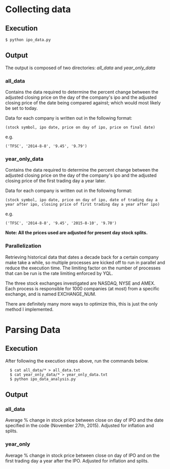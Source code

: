 Collecting data
==============

Execution
---------

``$ python ipo_data.py``

Output
------

The output is composed of two directories: *all\_data* and *year_only_data*

### all_data ###

Contains the data required to determine the percent change between the adjusted closing price on the day of the company's ipo and the adjusted closing price of the date being compared against; which would most likely be set to today.

Data for each company is written out in the following format:

``(stock symbol, ipo date, price on day of ipo, price on final date)``

e.g.

``('TFSC', '2014-8-8', '9.45', '9.79')``


### year_only_data ###
Contains the data required to determine the percent change between the adjusted closing price on the day of the company's ipo and the adjusted closing price of the first trading day a year later.

Data for each company is written out in the following format:

``(stock symbol, ipo date, price on day of ipo, date of trading day a year after ipo, closing price of first trading day a year after ipo)``

e.g.

``('TFSC', '2014-8-8', '9.45', '2015-8-10', '9.70')``

**Note: All the prices used are adjusted for present day stock splits.**

### Parallelization ###
Retrieving historical data that dates a decade back for a certain company make take a while, so multiple processes are kicked off to run in parallel and reduce the execution time. The limiting factor on the number of processes that can be run is the rate limiting enforced by YQL.

The three stock exchanges investigated are NASDAQ, NYSE and AMEX. Each process is responsible for 1000 companies (at most) from a specific exchange, and is named EXCHANGE_NUM.

There are definitely many more ways to optimize this, this is just the only method I implemented.

Parsing Data
============

Execution
---------

After following the execution steps above, run the commands below.

```
  $ cat all_data/* > all_data.txt
  $ cat year_only_data/* > year_only_data.txt
  $ python ipo_data_analysis.py
```

Output
------

### all_data ###
  
Average % change in stock price between close on day of IPO and the date specified in the code (November 27th, 2015). Adjusted for inflation and splits.

### year_only ###
  
Average % change in stock price between close on day of IPO and on the first trading day a year after the IPO. Adjusted for inflation and splits.
